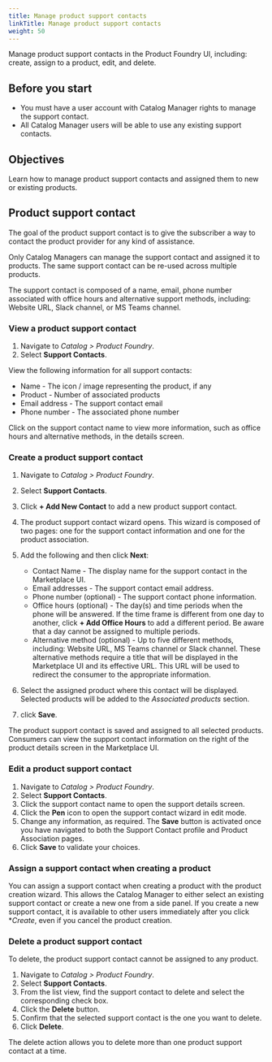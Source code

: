 ```yaml
---
title: Manage product support contacts
linkTitle: Manage product support contacts
weight: 50
---
```


Manage product support contacts in the Product Foundry UI, including: create, assign to a product, edit, and delete.

## Before you start

* You must have a user account with Catalog Manager rights to manage the support contact.
* All Catalog Manager users will be able to use any existing support contacts.

## Objectives

Learn how to manage product support contacts and assigned them to new or existing products.

## Product support contact

The goal of the product support contact is to give the subscriber a way to contact the product provider for any kind of assistance.

Only Catalog Managers can manage the support contact and assigned it to products. The same support contact can be re-used across multiple products.

The support contact is composed of a name, email, phone number associated with office hours and alternative support methods, including: Website URL, Slack channel, or MS Teams channel.

### View a product support contact

1. Navigate to *Catalog > Product Foundry*.
2. Select **Support Contacts**.

View the following information for all support contacts:

* Name - The icon / image representing the product, if any
* Product - Number of associated products
* Email address - The support contact email
* Phone number - The associated phone number

Click on the support contact name to view more information, such as office hours and alternative methods, in the details screen.

### Create a product support contact

1. Navigate to *Catalog > Product Foundry*.
2. Select **Support Contacts**.
3. Click **+ Add New Contact** to add a new product support contact.
4. The product support contact wizard opens. This wizard is composed of two pages: one for the support contact information and one for the product association.
5. Add the following and then click **Next**:

    * Contact Name - The display name for the support contact in the Marketplace UI.
    * Email addresses - The support contact email address.
    * Phone number (optional) - The support contact phone information.
    * Office hours (optional) - The day(s) and time periods when the phone will be answered. If the time frame is different from one day to another, click **+ Add Office Hours** to add a different period. Be aware that a day cannot be assigned to multiple periods.
    * Alternative method (optional) - Up to five different methods, including: Website URL, MS Teams channel or Slack channel. These alternative methods require a title that will be displayed in the Marketplace UI and its effective URL. This URL will be used to redirect the consumer to the appropriate information.

6. Select the assigned product where this contact will be displayed. Selected products will be added to the *Associated products* section.
7. click **Save**.

The product support contact is saved and assigned to all selected products. Consumers can view the support contact information on the right of the product details screen in the Marketplace UI.

### Edit a product support contact

1. Navigate to *Catalog > Product Foundry*.
2. Select **Support Contacts**.
3. Click the support contact name to open the support details screen.
4. Click the **Pen** icon to open the support contact wizard in edit mode.
5. Change any information, as required. The **Save** button is activated once you have navigated to both the Support Contact profile and Product Association pages.
6. Click **Save** to validate your choices.

### Assign a support contact when creating a product

You can assign a support contact when creating a product with the product creation wizard. This allows the Catalog Manager to either select an existing support contact or create a new one from a side panel. If you create a new support contact, it is available to other users immediately after you click **Create*, even if you cancel the product creation.

### Delete a product support contact

To delete, the product support contact cannot be assigned to any product.

1. Navigate to *Catalog > Product Foundry*.
2. Select **Support Contacts**.
3. From the list view, find the support contact to delete and select the corresponding check box.
4. Click the **Delete** button.
5. Confirm that the selected support contact is the one you want to delete.
6. Click **Delete**.

The delete action allows you to delete more than one product support contact at a time.
